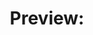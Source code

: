 <div align="center">
  <h1>Preview:</h1>
  <img src="https://media.discordapp.net/attachments/886082039718223883/930528095172165732/unknown.png?width=473&height=460" alt="">
  <img src="https://media.discordapp.net/attachments/886082039718223883/930528166139789412/unknown.png?width=468&height=460" alt="">
  <img src="https://media.discordapp.net/attachments/886082039718223883/930528233324167178/unknown.png?width=479&height=460" alt="">
</div>

